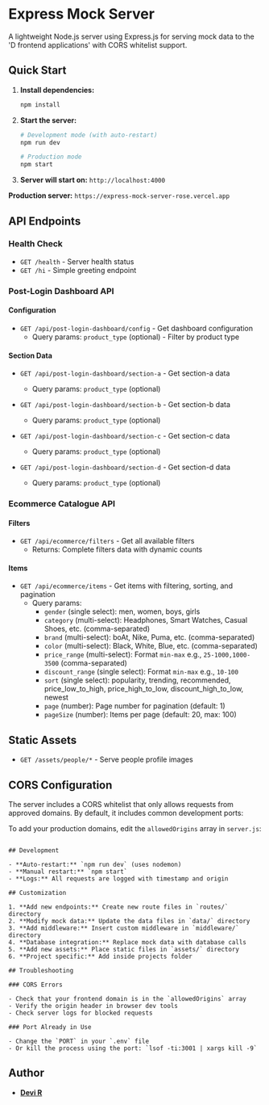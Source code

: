 # Express Mock Server

A lightweight Node.js server using Express.js for serving mock data to the 'D frontend applications' with CORS whitelist support.

## Quick Start

1. **Install dependencies:**

   ```bash
   npm install
   ```

2. **Start the server:**

   ```bash
   # Development mode (with auto-restart)
   npm run dev

   # Production mode
   npm start
   ```

3. **Server will start on:** `http://localhost:4000`

**Production server:** `https://express-mock-server-rose.vercel.app`

## API Endpoints

### Health Check

- `GET /health` - Server health status
- `GET /hi` - Simple greeting endpoint

### Post-Login Dashboard API

#### Configuration

- `GET /api/post-login-dashboard/config` - Get dashboard configuration
  - Query params: `product_type` (optional) - Filter by product type

#### Section Data

- `GET /api/post-login-dashboard/section-a` - Get section-a data

  - Query params: `product_type` (optional)

- `GET /api/post-login-dashboard/section-b` - Get section-b data

  - Query params: `product_type` (optional)

- `GET /api/post-login-dashboard/section-c` - Get section-c data

  - Query params: `product_type` (optional)

- `GET /api/post-login-dashboard/section-d` - Get section-d data
  - Query params: `product_type` (optional)

### Ecommerce Catalogue API

#### Filters

- `GET /api/ecommerce/filters` - Get all available filters
  - Returns: Complete filters data with dynamic counts

#### Items

- `GET /api/ecommerce/items` - Get items with filtering, sorting, and pagination
  - Query params:
    - `gender` (single select): men, women, boys, girls
    - `category` (multi-select): Headphones, Smart Watches, Casual Shoes, etc. (comma-separated)
    - `brand` (multi-select): boAt, Nike, Puma, etc. (comma-separated)
    - `color` (multi-select): Black, White, Blue, etc. (comma-separated)
    - `price_range` (multi-select): Format `min-max` e.g., `25-1000,1000-3500` (comma-separated)
    - `discount_range` (single select): Format `min-max` e.g., `10-100`
    - `sort` (single select): popularity, trending, recommended, price_low_to_high, price_high_to_low, discount_high_to_low, newest
    - `page` (number): Page number for pagination (default: 1)
    - `pageSize` (number): Items per page (default: 20, max: 100)

## Static Assets

- `GET /assets/people/*` - Serve people profile images

## CORS Configuration

The server includes a CORS whitelist that only allows requests from approved domains. By default, it includes common development ports:

To add your production domains, edit the `allowedOrigins` array in `server.js`:

```

## Development

- **Auto-restart:** `npm run dev` (uses nodemon)
- **Manual restart:** `npm start`
- **Logs:** All requests are logged with timestamp and origin

## Customization

1. **Add new endpoints:** Create new route files in `routes/` directory
2. **Modify mock data:** Update the data files in `data/` directory
3. **Add middleware:** Insert custom middleware in `middleware/` directory
4. **Database integration:** Replace mock data with database calls
5. **Add new assets:** Place static files in `assets/` directory
6. **Project specific:** Add inside projects folder

## Troubleshooting

### CORS Errors

- Check that your frontend domain is in the `allowedOrigins` array
- Verify the origin header in browser dev tools
- Check server logs for blocked requests

### Port Already in Use

- Change the `PORT` in your `.env` file
- Or kill the process using the port: `lsof -ti:3001 | xargs kill -9`
```

## Author

- **[Devi R](https://www.linkedin.com/in/devi-r-06bb94a7)**
